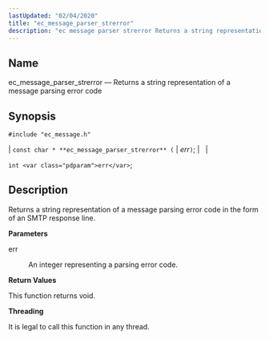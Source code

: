 ```yaml
---
lastUpdated: "02/04/2020"
title: "ec_message_parser_strerror"
description: "ec message parser strerror Returns a string representation of a message parsing error code const char ec message parser strerror err int err Returns a string representation of a message parsing error code in the form of an SMTP response line err An integer representing a parsing error code This..."
---
```


<a name="apis.ec_message_parser_strerror"></a> 
## Name

ec_message_parser_strerror — Returns a string representation of a message parsing error code

## Synopsis

`#include "ec_message.h"`

| `const char * **ec_message_parser_strerror** (` | <var class="pdparam">err</var>`)`; |   |

`int <var class="pdparam">err</var>`;<a name="idp56126816"></a> 
## Description

Returns a string representation of a message parsing error code in the form of an SMTP response line.

**<a name="idp56128096"></a> Parameters**

<dl class="variablelist">

<dt>err</dt>

<dd>

An integer representing a parsing error code.

</dd>

</dl>

**<a name="idp56130832"></a> Return Values**

This function returns void.

**<a name="idp56131744"></a> Threading**

It is legal to call this function in any thread.